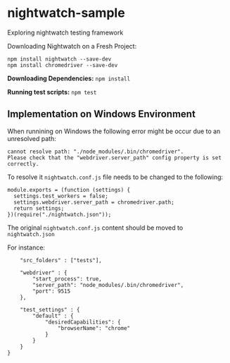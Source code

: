# nightwatch-sample
Exploring nightwatch testing framework

Downloading Nightwatch on a Fresh Project:
```
npm install nightwatch --save-dev
npm install chromedriver --save-dev
```

**Downloading Dependencies:**
```npm install```

**Running test scripts:**
```npm test```

## Implementation on Windows Environment

When runnining on Windows the following error might be occur due to an unresolved path:

```
cannot resolve path: "./node_modules/.bin/chromedriver".
Please check that the "webdriver.server_path" config property is set correctly.
```

To resolve it ```nightwatch.conf.js``` file needs to be changed to the following:

```const chromedriver = require("chromedriver");
module.exports = (function (settings) {
  settings.test_workers = false;
  settings.webdriver.server_path = chromedriver.path;
  return settings;
})(require("./nightwatch.json"));
```

The original ```nightwatch.conf.js``` content should be moved to ```nightwatch.json```

For instance:

```module.exports = {
    "src_folders" : ["tests"],
    
    "webdriver" : {
        "start_process": true,
        "server_path": "node_modules/.bin/chromedriver",
        "port": 9515
    },
    
    "test_settings" : {
        "default" : {
            "desiredCapabilities": {
                "browserName": "chrome"
            }
        }
    }    
}
```


